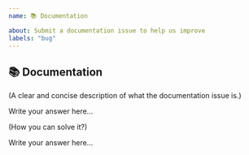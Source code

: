 ```yaml
---
name: 📚 Documentation

about: Submit a documentation issue to help us improve
labels: "bug"
---
```


## 📚 Documentation

(A clear and concise description of what the documentation issue is.)

Write your answer here...

(How you can solve it?)

Write your answer here...
